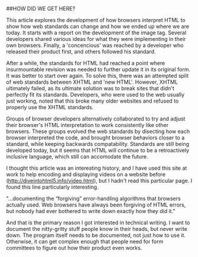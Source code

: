 ##HOW DID WE GET HERE?

This article explores the development of how browsers interpret HTML to show how web standards can change and how we ended up where we are today. It starts with a report on the development of the image tag. Several developers shared various ideas for what they were implementing in their own browsers. Finally, a 'concencious' was reached by a developer who released their product first, and others followed his standard. 

After a while, the standards for HTML had reached a point where insurmountable revision was needed to further update it in its original form. It was better to start over again. To solve this, there was an attempted split of web standards between XHTML and 'new HTML'. However, XHTML ultimately failed, as its ultimate solution was to break sites that didn't perfectly fit its standards. Developers, who were used to the web usually just working, noted that this broke many older websites and refused to properly use the XHTML standards.

Groups of browser developers alternatively collaborated to try and adjust their browser's HTML interpretation to work consistently like other browsers. These groups evolved the web standards by disecting how each browser interpreted the code, and brought browser behaviors closer to a standard, while keeping backwards compatability. Standards are still being developed today, but it seems that HTML will continue to be a retroactively inclusive language, which still can accomodate the future. 

I thought this article was an interesting history, and I have used this site at work to help encoding and displaying videos on a website before (http://diveintohtml5.info/video.html), but I hadn't read this particular page. I found this line particularly interesting.

"...documenting the “forgiving” error-handling algorithms that browsers actually used. Web browsers have always been forgiving of HTML errors, but nobody had ever bothered to write down exactly how they did it." 

And that is the primary reason I got interested in technical writing. I want to document the nitty-gritty stuff people know in their heads, but never write down. The program itself needs to be documented, not just how to use it. Otherwise, it can get complex enough that people need for form committees to figure out how their product even works.


